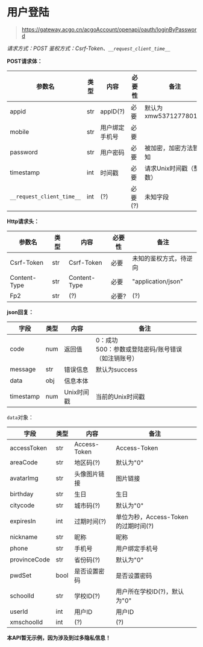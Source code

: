 # 用户登陆

> <https://gateway.acgo.cn/acgoAccount/openapi/oauth/loginByPassword>

*请求方式：POST*
*鉴权方式：Csrf-Token、`__request_client_time__`*

**POST请求体：**

| 参数名                       | 类型  | 内容       | 必要性   | 备注                 |
|---------------------------|-----|----------|-------|--------------------|
| appid                     | str | appID(?) | 必要    | 默认为xmw537127780164 |
| mobile                    | str | 用户绑定手机号  | 必要    |                    |
| password                  | str | 用户密码     | 必要    | 被加密，加密方法暂未知        |
| timestamp                 | int | 时间戳      | 必要    | 请求Unix时间戳（整数）      |
| `__request_client_time__` | int | (?)      | 必要(?) | 未知字段               |


**Http请求头：**

| 参数名          | 类型  | 内容           | 必要性 | 备注                 |
|--------------|-----|--------------|-----|--------------------|
| Csrf-Token   | str | Csrf-Token   | 必要  | 未知的鉴权方式，待逆向        |
| Content-Type | str | Content-Type | 必要  | "application/json" |
| Fp2          | str | (?)          | 必要? | (?)                |


**json回复：**

| 字段        | 类型  | 内容      | 备注                                |
|-----------|-----|---------|-----------------------------------|
| code      | num | 返回值     | 0：成功<br />500：参数或登陆密码/账号错误（如注销账号） |
| message   | str | 错误信息    | 默认为success                        |
| data      | obj | 信息本体    |                                   |
| timestamp | num | Unix时间戳 | 当前的Unix时间戳                        |

`data`对象：

| 字段           | 类型   | 内容           | 备注                        |
|--------------|------|--------------|---------------------------|
| accessToken  | str  | Access-Token | Access-Token              |
| areaCode     | str  | 地区码(?)       | 默认为"0"                    |
| avatarImg    | str  | 头像图片链接       | 图片链接                      |
| birthday     | str  | 生日           | 生日                        |
| citycode     | str  | 城市码(?)       | 默认为"0"                    |
| expiresIn    | int  | 过期时间(?)      | 单位为秒，Access-Token的过期时间(?) |
| nickname     | str  | 昵称           | 昵称                        |
| phone        | str  | 手机号          | 用户绑定手机号                   |
| provinceCode | str  | 省份码(?)       | 默认为"0"                    |
| pwdSet       | bool | 是否设置密码       | 是否设置密码                    |
| schoolId     | str  | 学校ID(?)      | 用户所在学校ID(?)，默认为"0"        |
| userId       | int  | 用户ID         | 用户ID                      |
| xmschoolId   | int  | (?)          | (?)                       |


**本API暂无示例，因为涉及到过多隐私信息！**